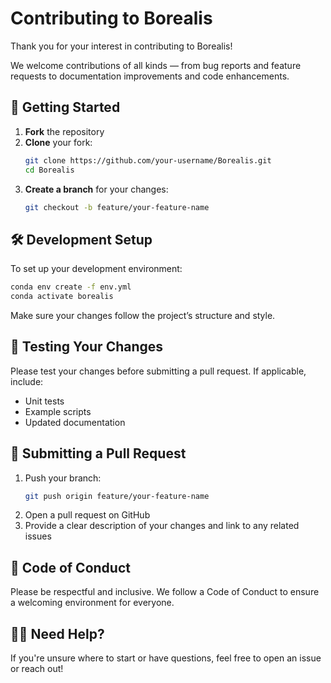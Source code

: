 # Contributing to Borealis

Thank you for your interest in contributing to Borealis!

We welcome contributions of all kinds — from bug reports and feature requests to documentation improvements and code enhancements.

## 🧭 Getting Started

1. **Fork** the repository  
2. **Clone** your fork:
   ```bash
   git clone https://github.com/your-username/Borealis.git
   cd Borealis
   ```
3. **Create a branch** for your changes:
   ```bash
   git checkout -b feature/your-feature-name
   ```

## 🛠️ Development Setup

To set up your development environment:

```bash
conda env create -f env.yml
conda activate borealis
```

Make sure your changes follow the project’s structure and style.

## 🧪 Testing Your Changes

Please test your changes before submitting a pull request. If applicable, include:
- Unit tests
- Example scripts
- Updated documentation

## 🚀 Submitting a Pull Request

1. Push your branch:
   ```bash
   git push origin feature/your-feature-name
   ```
2. Open a pull request on GitHub  
3. Provide a clear description of your changes and link to any related issues

## 🤝 Code of Conduct

Please be respectful and inclusive. We follow a Code of Conduct to ensure a welcoming environment for everyone.

## 🙋‍♀️ Need Help?

If you're unsure where to start or have questions, feel free to open an issue or reach out!
